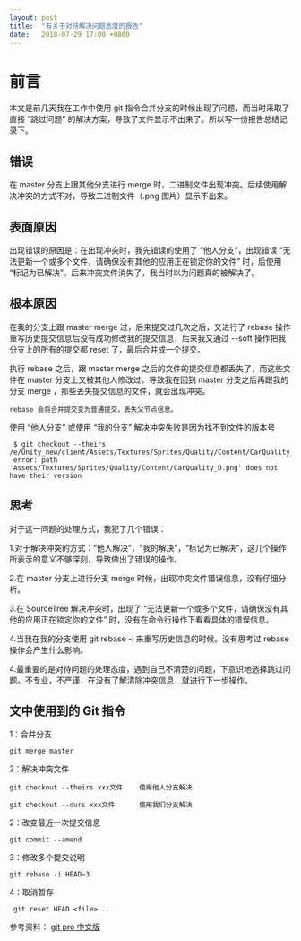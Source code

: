 ```yaml
---
layout: post
title:  "有关于对待解决问题态度的报告"
date:   2018-07-29 17:00 +0800
---
```

# 前言

本文是前几天我在工作中使用 git 指令合并分支的时候出现了问题，而当时采取了直接 “跳过问题” 的解决方案，导致了文件显示不出来了。所以写一份报告总结记录下。

## 错误

在 master 分支上跟其他分支进行 merge 时，二进制文件出现冲突。后续使用解决冲突的方式不对，导致二进制文件（.png 图片）显示不出来。

## 表面原因

出现错误的原因是：在出现冲突时，我先错误的使用了 “他人分支”，出现错误 “无法更新一个或多个文件，请确保没有其他的应用正在锁定你的文件” 时，后使用 “标记为已解决”。后来冲突文件消失了，我当时以为问题真的被解决了。

## 根本原因

在我的分支上跟 master merge 过，后来提交过几次之后，又进行了 rebase 操作重写历史提交信息后没有成功修改我的提交信息，后来我又通过 --soft 操作把我分支上的所有的提交都 reset 了，最后合并成一个提交。

执行 rebase 之后，跟 master merge 之后的文件的提交信息都丢失了，而这些文件在 master 分支上又被其他人修改过。导致我在回到 master 分支之后再跟我的分支 merge ，那些丢失提交信息的文件，就会出现冲突。

    rebase 会将合并提交变为普通提交，丢失父节点信息。

使用 “他人分支” 或使用 “我的分支” 解决冲突失败是因为找不到文件的版本号

     $ git checkout --theirs /e/Unity_new/client/Assets/Textures/Sprites/Quality/Content/CarQuality_D.png
     error: path 'Assets/Textures/Sprites/Quality/Content/CarQuality_D.png' does not have their version

## 思考

对于这一问题的处理方式，我犯了几个错误：

1.对于解决冲突的方式：“他人解决”，“我的解决”，“标记为已解决”，这几个操作所表示的意义不够深刻，导致做出了错误的操作。

2.在 master 分支上进行分支 merge 时候，出现冲突文件错误信息，没有仔细分析。

3.在 SourceTree 解决冲突时，出现了 “无法更新一个或多个文件，请确保没有其他的应用正在锁定你的文件” 时，没有在命令行操作下看看具体的错误信息。

4.当我在我的分支使用 git rebase -i 来重写历史信息的时候。没有思考过 rebase 操作会产生什么影响。

4.最重要的是对待问题的处理态度，遇到自己不清楚的问题，下意识地选择跳过问题。不专业，不严谨，在没有了解清除冲突信息，就进行下一步操作。

## 文中使用到的 Git 指令

1：合并分支

    git merge master

2：解决冲突文件

    git checkout --theirs xxx文件    使用他人分支解决

    git checkout --ours xxx文件      使用我们分支解决

2：改变最近一次提交信息

    git commit --amend

3：修改多个提交说明

    git rebase -i HEAD~3

4：取消暂存

     git reset HEAD <file>...

参考资料：
[git pro 中文版](https://git-scm.com/book/zh/v2)